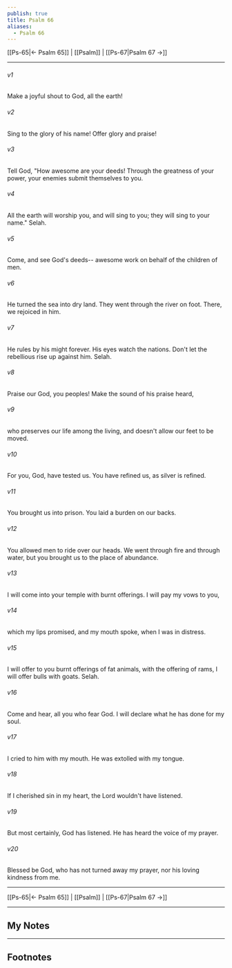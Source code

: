```yaml
---
publish: true
title: Psalm 66
aliases:
  - Psalm 66
---
```


[[Ps-65|← Psalm 65]] | [[Psalm]] | [[Ps-67|Psalm 67 →]]
***



###### v1 
Make a joyful shout to God, all the earth! 

###### v2 
Sing to the glory of his name! Offer glory and praise! 

###### v3 
Tell God, "How awesome are your deeds! Through the greatness of your power, your enemies submit themselves to you. 

###### v4 
All the earth will worship you, and will sing to you; they will sing to your name." Selah. 

###### v5 
Come, and see God's deeds-- awesome work on behalf of the children of men. 

###### v6 
He turned the sea into dry land. They went through the river on foot. There, we rejoiced in him. 

###### v7 
He rules by his might forever. His eyes watch the nations. Don't let the rebellious rise up against him. Selah. 

###### v8 
Praise our God, you peoples! Make the sound of his praise heard, 

###### v9 
who preserves our life among the living, and doesn't allow our feet to be moved. 

###### v10 
For you, God, have tested us. You have refined us, as silver is refined. 

###### v11 
You brought us into prison. You laid a burden on our backs. 

###### v12 
You allowed men to ride over our heads. We went through fire and through water, but you brought us to the place of abundance. 

###### v13 
I will come into your temple with burnt offerings. I will pay my vows to you, 

###### v14 
which my lips promised, and my mouth spoke, when I was in distress. 

###### v15 
I will offer to you burnt offerings of fat animals, with the offering of rams, I will offer bulls with goats. Selah. 

###### v16 
Come and hear, all you who fear God. I will declare what he has done for my soul. 

###### v17 
I cried to him with my mouth. He was extolled with my tongue. 

###### v18 
If I cherished sin in my heart, the Lord wouldn't have listened. 

###### v19 
But most certainly, God has listened. He has heard the voice of my prayer. 

###### v20 
Blessed be God, who has not turned away my prayer, nor his loving kindness from me.

***
[[Ps-65|← Psalm 65]] | [[Psalm]] | [[Ps-67|Psalm 67 →]]

---
## My Notes

---
## Footnotes